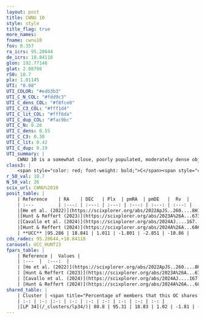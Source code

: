 ```yaml
---
layout: post
title: CWNU 10
style: style
title_flag: true
more_names: 
fname: cwnu10
fov: 0.357
ra_icrs: 95.28644
de_icrs: 18.84118
glon: 192.77146
glat: 2.08706
r50: 10.7
plx: 1.01145
UTI: "0.08"
UTI_COLOR: "#edb3b3"
UTI_C_N_COL: "#fdd9c3"
UTI_C_dens_COL: "#f8fce0"
UTI_C_C3_COL: "#fff1d4"
UTI_C_lit_COL: "#fff6da"
UTI_C_dup_COL: "#fac9bc"
UTI_C_N: 0.26
UTI_C_dens: 0.55
UTI_C_C3: 0.38
UTI_C_lit: 0.42
UTI_C_dup: 0.19
UTI_summary: |
    CWNU 10 is a somewhat close, poorly populated, moderately dense object of low C3 quality. It was recently reported in the literature.<br><br><span style="color: #99180f; font-weight: bold;">Warning: </span>This is likely a duplicate object, which shares a large percentage of members with at least one previously reported entry.
class3: |
    <span style="color: red; font-weight: bold;">C</span><span style="color: #FFC300; font-weight: bold;">B</span>
r_50_val: 10.7
N_50_val: 26
scix_url: CWNU%2010
posit_table: |
    | Reference    | RA    | DEC   | Plx  | pmRA  | pmDE   |  Rv  |
    | :---         | :---: | :---: | :---: | :---: | :---: | :---: |
    |[He et al. (2022)](https://scixplorer.org/abs/2022ApJS..260....8H) | 95.281 | 18.871 | 1.01 | -1.74 | -2.85 | -- |
    |[Hunt & Reffert (2023)](https://scixplorer.org/abs/2023A%26A...673A.114H) | 95.318 | 18.827 | 0.989 | -1.763 | -2.849 | 0.035 |
    |[Cavallo et al. (2024)](https://scixplorer.org/abs/2024AJ....167...12C) | 95.254 | 18.896 | 0.987 | -- | -- | -- |
    |[Hunt & Reffert (2024)](https://scixplorer.org/abs/2024A%26A...686A..42H) | 95.318 | 18.827 | 0.989 | -1.763 | -2.849 | 0.035 |
    | **UCC** |95.286 | 18.841 | 1.011 | -1.801 | -2.851 | -10.86 | 
cds_radec: 95.28644,+18.84118
carousel: UCC_HUNT23
fpars_table: |
    | Reference |  Values |
    | :---  |  :---:  |
    | [He et al. (2022)](https://scixplorer.org/abs/2022ApJS..260....8H) | `AG=0.65, m-M=10.35, logAge=8.4, Z=0.04` |
    | [Hunt & Reffert (2023)](https://scixplorer.org/abs/2023A%26A...673A.114H) | `AV50=0.792, diffAV50=1.694, MOD50=9.886, logAge50=8.457` |
    | [Cavallo et al. (2024)](https://scixplorer.org/abs/2024AJ....167...12C) | `AV50=0.88, dMod50=10.15, logAge50=8.27, [Fe/H]50=0.25` |
    | [Hunt & Reffert (2024)](https://scixplorer.org/abs/2024A%26A...686A..42H) | `MassJ=131.456` |
shared_table: |
    | Cluster | <span title="Percentage of members that this OC shares with the ones listed">%</span>   | RA   | DEC   | Plx   | pmRA  | pmDE  | Rv | UTI |
    | :-: | :-: |:-: | :-: | :-: | :-: | :-: | :-: | :-: |
    |[LP 34](/_clusters/lp34/)| 80.8 | 95.31 | 18.83 | 1.02 | -1.81 | -2.85 | -10.3 |0.28 |
---
```

